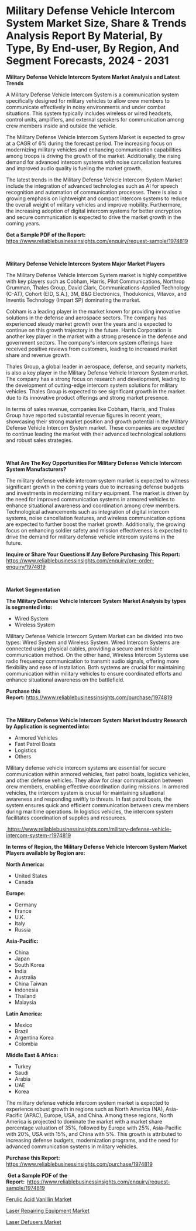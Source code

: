 <p><h1>Military Defense Vehicle Intercom System Market Size, Share & Trends Analysis Report By Material, By Type, By End-user, By Region, And Segment Forecasts, 2024 - 2031</h1></p><p><strong>Military Defense Vehicle Intercom System Market Analysis and Latest Trends</strong></p>
<p><p>A Military Defense Vehicle Intercom System is a communication system specifically designed for military vehicles to allow crew members to communicate effectively in noisy environments and under combat situations. This system typically includes wireless or wired headsets, control units, amplifiers, and external speakers for communication among crew members inside and outside the vehicle.</p><p>The Military Defense Vehicle Intercom System Market is expected to grow at a CAGR of 6% during the forecast period. The increasing focus on modernizing military vehicles and enhancing communication capabilities among troops is driving the growth of the market. Additionally, the rising demand for advanced intercom systems with noise cancellation features and improved audio quality is fueling the market growth.</p><p>The latest trends in the Military Defense Vehicle Intercom System Market include the integration of advanced technologies such as AI for speech recognition and automation of communication processes. There is also a growing emphasis on lightweight and compact intercom systems to reduce the overall weight of military vehicles and improve mobility. Furthermore, the increasing adoption of digital intercom systems for better encryption and secure communication is expected to drive the market growth in the coming years.</p></p>
<p><strong>Get a Sample PDF of the Report:&nbsp;</strong> <a href="https://www.reliablebusinessinsights.com/enquiry/request-sample/1974819">https://www.reliablebusinessinsights.com/enquiry/request-sample/1974819</a></p>
<p>&nbsp;</p>
<p><strong>Military Defense Vehicle Intercom System Major Market Players</strong></p>
<p><p>The Military Defense Vehicle Intercom System market is highly competitive with key players such as Cobham, Harris, Pilot Communications, Northrop Grumman, Thales Group, David Clark, Communications-Applied Technology (C-AT), Cohort (EID, S.A.), 3M, B&G Electronics, Thodukonics, Vitavox, and Inventis Technology (Impart SP) dominating the market. </p><p>Cobham is a leading player in the market known for providing innovative solutions in the defense and aerospace sectors. The company has experienced steady market growth over the years and is expected to continue on this growth trajectory in the future. Harris Corporation is another key player in the market with a strong presence in the defense and government sectors. The company's intercom system offerings have received positive reviews from customers, leading to increased market share and revenue growth.</p><p>Thales Group, a global leader in aerospace, defense, and security markets, is also a key player in the Military Defense Vehicle Intercom System market. The company has a strong focus on research and development, leading to the development of cutting-edge intercom system solutions for military vehicles. Thales Group is expected to see significant growth in the market due to its innovative product offerings and strong market presence.</p><p>In terms of sales revenue, companies like Cobham, Harris, and Thales Group have reported substantial revenue figures in recent years, showcasing their strong market position and growth potential in the Military Defense Vehicle Intercom System market. These companies are expected to continue leading the market with their advanced technological solutions and robust sales strategies.</p></p>
<p>&nbsp;</p>
<p><strong>What Are The Key Opportunities For Military Defense Vehicle Intercom System Manufacturers?</strong></p>
<p><p>The military defense vehicle intercom system market is expected to witness significant growth in the coming years due to increasing defense budgets and investments in modernizing military equipment. The market is driven by the need for improved communication systems in armored vehicles to enhance situational awareness and coordination among crew members. Technological advancements such as integration of digital intercom systems, noise cancellation features, and wireless communication options are expected to further boost the market growth. Additionally, the growing focus on enhancing soldier safety and mission effectiveness is expected to drive the demand for military defense vehicle intercom systems in the future.</p></p>
<p><strong>Inquire or Share Your Questions If Any Before Purchasing This Report:</strong> <a href="https://www.reliablebusinessinsights.com/enquiry/pre-order-enquiry/1974819">https://www.reliablebusinessinsights.com/enquiry/pre-order-enquiry/1974819</a></p>
<p>&nbsp;</p>
<p><strong>Market Segmentation</strong></p>
<p><strong>The Military Defense Vehicle Intercom System Market Analysis by types is segmented into:</strong></p>
<p><ul><li>Wired System</li><li>Wireless System</li></ul></p>
<p><p>Military Defense Vehicle Intercom System Market can be divided into two types: Wired System and Wireless System. Wired Intercom Systems are connected using physical cables, providing a secure and reliable communication method. On the other hand, Wireless Intercom Systems use radio frequency communication to transmit audio signals, offering more flexibility and ease of installation. Both systems are crucial for maintaining communication within military vehicles to ensure coordinated efforts and enhance situational awareness on the battlefield.</p></p>
<p><strong>Purchase this Report:&nbsp;</strong><a href="https://www.reliablebusinessinsights.com/purchase/1974819">https://www.reliablebusinessinsights.com/purchase/1974819</a></p>
<p>&nbsp;</p>
<p><strong>The Military Defense Vehicle Intercom System Market Industry Research by Application is segmented into:</strong></p>
<p><ul><li>Armored Vehicles</li><li>Fast Patrol Boats</li><li>Logistics</li><li>Others</li></ul></p>
<p><p>Military defense vehicle intercom systems are essential for secure communication within armored vehicles, fast patrol boats, logistics vehicles, and other defense vehicles. They allow for clear communication between crew members, enabling effective coordination during missions. In armored vehicles, the intercom system is crucial for maintaining situational awareness and responding swiftly to threats. In fast patrol boats, the system ensures quick and efficient communication between crew members during maritime operations. In logistics vehicles, the intercom system facilitates coordination of supplies and resources.</p></p>
<p><a href="https://www.reliablebusinessinsights.com/military-defense-vehicle-intercom-system-r1974819">&nbsp;https://www.reliablebusinessinsights.com/military-defense-vehicle-intercom-system-r1974819</a></p>
<p><strong>In terms of Region, the Military Defense Vehicle Intercom System Market Players available by Region are:</strong></p>
<p>
    <p> <strong> North America: </strong>
        <ul>
            <li>United States</li>
            <li>Canada</li>
        </ul>
        </p> 
    <p> <strong> Europe: </strong>
        <ul>
            <li>Germany</li>
            <li>France</li>
            <li>U.K.</li>
            <li>Italy</li>
            <li>Russia</li>
        </ul>
        </p> 
    <p> <strong> Asia-Pacific: </strong>
        <ul>
            <li>China</li>
            <li>Japan</li>
            <li>South Korea</li>
            <li>India</li>
            <li>Australia</li>
            <li>China Taiwan</li>
            <li>Indonesia</li>
            <li>Thailand</li>
            <li>Malaysia</li>
        </ul>
        </p> 
    <p> <strong> Latin America: </strong>
        <ul>
            <li>Mexico</li>
            <li>Brazil</li>
            <li>Argentina Korea</li>
            <li>Colombia</li>
        </ul>
        </p> 
    <p> <strong> Middle East & Africa: </strong>
        <ul>
            <li>Turkey</li>
            <li>Saudi</li>
            <li>Arabia</li>
            <li>UAE</li>
            <li>Korea</li>
        </ul>
    </p>
    </p>
<p><p>The military defense vehicle intercom system market is expected to experience robust growth in regions such as North America (NA), Asia-Pacific (APAC), Europe, USA, and China. Among these regions, North America is projected to dominate the market with a market share percentage valuation of 35%, followed by Europe with 25%, Asia-Pacific with 20%, USA with 15%, and China with 5%. This growth is attributed to increasing defense budgets, modernization programs, and the need for advanced communication systems in military vehicles.</p></p>
<p><strong>Purchase this Report: </strong><a href="https://www.reliablebusinessinsights.com/purchase/1974819">https://www.reliablebusinessinsights.com/purchase/1974819</a></p>
<p>&nbsp;<strong>Get a Sample PDF of the Report:&nbsp;&nbsp;</strong><a href="https://www.reliablebusinessinsights.com/enquiry/request-sample/1974819">https://www.reliablebusinessinsights.com/enquiry/request-sample/1974819</a></p>
<p><strong></strong></p>
<p><p><a href="https://www.linkedin.com/pulse/global-ferulic-acid-vanillin-market-sector-types-applications-bm5dc?trackingId=HlrRstjmof9vkXGK6etHDw%3D%3D">Ferulic Acid Vanillin Market</a></p><p><a href="https://www.linkedin.com/pulse/laser-repairing-equipment-industry-analysis-report-its-market-pgz0f?trackingId=BUZ5SaJkaNjjoHJEnYLU7g%3D%3D">Laser Repairing Equipment Market</a></p><p><a href="https://www.linkedin.com/pulse/strategic-insights-global-laser-defusers-market-trends-2024--0b20f?trackingId=t5gCHo9hYqe7gKsQOvZNLg%3D%3D">Laser Defusers Market</a></p></p>